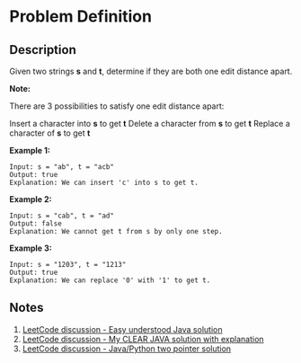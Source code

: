 # Problem Definition

## Description

Given two strings **s** and **t**, determine if they are both one edit distance apart.

**Note:**

There are 3 possibilities to satisfy one edit distance apart:

Insert a character into **s** to get **t**
Delete a character from **s** to get **t**
Replace a character of **s** to get **t**

**Example 1:**

```text
Input: s = "ab", t = "acb"
Output: true
Explanation: We can insert 'c' into s to get t.
```

**Example 2:**

```text
Input: s = "cab", t = "ad"
Output: false
Explanation: We cannot get t from s by only one step.
```

**Example 3:**

```text
Input: s = "1203", t = "1213"
Output: true
Explanation: We can replace '0' with '1' to get t.
```

## Notes

1. [LeetCode discussion - Easy understood Java solution](https://leetcode.com/explore/interview/card/google/59/array-and-strings/398/discuss/50101/Easy-understood-Java-solution)
1. [LeetCode discussion - My CLEAR JAVA solution with explanation](https://leetcode.com/explore/interview/card/google/59/array-and-strings/398/discuss/50098/My-CLEAR-JAVA-solution-with-explanation)
1. [LeetCode discussion - Java/Python two pointer solution](https://leetcode.com/explore/interview/card/google/59/array-and-strings/398/discuss/50190/JavaPython-two-pointer-solution)